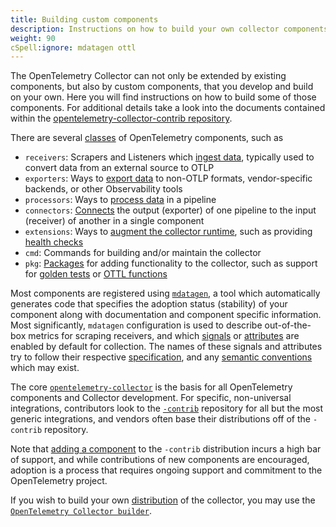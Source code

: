 ```yaml
---
title: Building custom components
description: Instructions on how to build your own collector components
weight: 90
cSpell:ignore: mdatagen ottl
---
```


The OpenTelemetry Collector can not only be extended by existing components, but
also by custom components, that you develop and build on your own. Here you will
find instructions on how to build some of those components. For additional
details take a look into the documents contained within the
[opentelemetry-collector-contrib repository](https://github.com/open-telemetry/opentelemetry-collector-contrib/blob/main/README.md).

There are several
[classes](https://github.com/open-telemetry/opentelemetry-collector/blob/67d37183e6ac9b7180fefc6dc3a55f2a75c12fba/cmd/mdatagen/main.go#L192)
of OpenTelemetry components, such as

- `receivers`: Scrapers and Listeners which
  [ingest data](https://github.com/open-telemetry/opentelemetry-collector/tree/main/receiver#readme),
  typically used to convert data from an external source to OTLP
- `exporters`: Ways to
  [export data](https://github.com/open-telemetry/opentelemetry-collector/tree/main/exporter#readme)
  to non-OTLP formats, vendor-specific backends, or other Observability tools
- `processors`: Ways to
  [process data](https://github.com/open-telemetry/opentelemetry-collector/tree/main/processor#readme)
  in a pipeline
- `connectors`:
  [Connects](https://github.com/open-telemetry/opentelemetry-collector/tree/main/connector#readme)
  the output (exporter) of one pipeline to the input (receiver) of another in a
  single component
- `extensions`: Ways to
  [augment the collector runtime](https://github.com/open-telemetry/opentelemetry-collector/blob/main/extension/README.md),
  such as providing
  [health checks](https://github.com/open-telemetry/opentelemetry-collector-contrib/blob/main/extension/healthcheckextension/README.md)
- `cmd`: Commands for building and/or maintain the collector
- `pkg`:
  [Packages](https://github.com/search?q=org%3Aopen-telemetry+%22class%3A+pkg%22&type=code)
  for adding functionality to the collector, such as support for
  [golden tests](https://github.com/open-telemetry/opentelemetry-collector-contrib/tree/main/pkg/golden#readme)
  or
  [OTTL functions](https://github.com/open-telemetry/opentelemetry-collector-contrib/tree/main/pkg/ottl#readme)

Most components are registered using
[`mdatagen`](https://github.com/open-telemetry/opentelemetry-collector/tree/main/cmd/mdatagen#readme),
a tool which automatically generates code that specifies the adoption status
(stability) of your component along with documentation and component specific
information. Most significantly, `mdatagen` configuration is used to describe
out-of-the-box metrics for scraping receivers, and which
[signals](/docs/concepts/signals/) or
[attributes](/docs/specs/otel/common/#attribute) are enabled by default for
collection. The names of these signals and attributes try to follow their
respective [specification](/docs/specs/semconv/general/attribute-naming/), and
any [semantic conventions](/docs/specs/semconv/) which may exist.

The core
[`opentelemetry-collector`](https://github.com/open-telemetry/opentelemetry-collector/blob/main/README.md)
is the basis for all OpenTelemetry components and Collector development. For
specific, non-universal integrations, contributors look to the
[`-contrib`](https://github.com/open-telemetry/opentelemetry-collector-contrib/blob/main/README.md)
repository for all but the most generic integrations, and vendors often base
their distributions off of the `-contrib` repository.

Note that
[adding a component](https://github.com/open-telemetry/opentelemetry-collector-contrib/blob/main/CONTRIBUTING.md#adding-new-components)
to the `-contrib` distribution incurs a high bar of support, and while
contributions of new components are encouraged, adoption is a process that
requires ongoing support and commitment to the OpenTelemetry project.

If you wish to build your own [distribution](../distributions/) of the
collector, you may use the
[`OpenTelemetry Collector builder`](../custom-collector).
